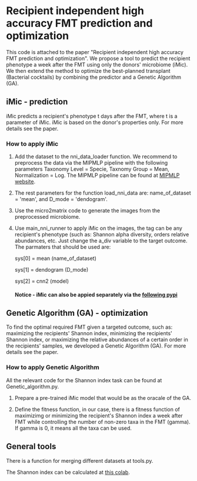 # Recipient independent high accuracy FMT prediction and optimization
This code is attached to the paper "Recipient independent high accuracy FMT prediction and optimization". 
We propose a tool to predict the recipient phenotype a week after the FMT using only the donors' microbiome (iMic).
We then extend the method to optimize the best-planned transplant (Bacterial cocktails) by combining the predictor and a Genetic Algorithm (GA).

## iMic - prediction
iMic predicts a recipient's phenotype t days after the FMT, where t is a parameter of iMic. iMic is based on the donor's properties only. For more details see the paper.

### How to apply iMic

1. Add the dataset to the nni_data_loader function. We recommend to preprocess the data via the MIPMLP pipeline with the following parameters
    Taxonomy Level = Specie, Taxnomy Group = Mean, Normalization = Log. The MIPMLP pipeline can be found at [MIPMLP website](https://mip-mlp.math.biu.ac.il/Home). 
    
2. The rest parameters for the function load_nni_data are:
    name_of_dataset = 'mean', and D_mode = 'dendogram'.
    
3. Use the micro2matrix code to generate the images from the preprocessed microbiome.

4. Use main_nni_runner to apply iMic on the images, the tag can be any recipient's phenotype (such as: Shannon alpha diversity, orders relative abundances, etc. 
    Just change the a_div variable to the target outcome.
    The parmaters that should be used are:
    
    sys[0] = mean (name_of_dataset)
    
    sys[1] = dendogram (D_mode)
    
    sys[2] = cnn2 (model)
    
    #### Notice - iMic can also be appied  separately via the [following pypi](https://pypi.org/project/MIPMLP/)
    

## Genetic Algorithm (GA) - optimization
To find the optimal required FMT given a targeted outcome, such as: maximizing the recipients' Shannon index, minimizing the recipients' Shannon index, or maximizing the relative abundances of a certain order in the recipients' samples, we developed a Genetic Algorithm (GA). For more details see the paper.
    
### How to apply Genetic Algorithm

All the relevant code for the Shannon index task can be found at Genetic_algorithm.py.

1. Prepare a pre-trained iMic model that would be as the oracale of the GA.

2. Define the fitness function, in our case, there is a fitness function of maximizimg or minimizing the recipient's Shannon index a week after FMT while controlling       the number of non-zero taxa in the FMT (gamma). If gamma is 0, it means all the taxa can be used.



## General tools

There is a function for merging different datasets at tools.py.

The Shannon index can be calculated at [this colab](https://colab.research.google.com/drive/173-f8rWrk6lSEkY2dA3Q5HzwqHL9LFeL).



    
    
    
    



